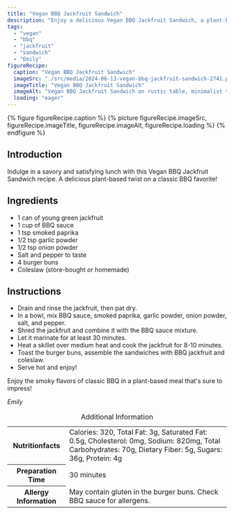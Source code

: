 ```yaml
---
title: "Vegan BBQ Jackfruit Sandwich"
description: "Enjoy a delicious Vegan BBQ Jackfruit Sandwich, a plant-based twist on a classic favorite. Perfect for lunch or dinner!"
tags:
  - "vegan"
  - "bbq"
  - "jackfruit"
  - "sandwich"
  - "Emily"
figureRecipe: 
  caption: "Vegan BBQ Jackfruit Sandwich"
  imageSrc: "./src/media/2024-06-13-vegan-bbq-jackfruit-sandwich-2741.png"
  imageTitle: "Vegan BBQ Jackfruit Sandwich"
  imageAlt: "Vegan BBQ Jackfruit Sandwich on rustic table, minimalist tableware, greenery accent, scrumptious centerpiece"
  loading: "eager"
---
```


{% figure figureRecipe.caption %}
{% picture figureRecipe.imageSrc, figureRecipe.imageTitle, figureRecipe.imageAlt, figureRecipe.loading %}
{% endfigure %}

## Introduction

Indulge in a savory and satisfying lunch with this Vegan BBQ Jackfruit Sandwich recipe. A delicious plant-based twist on a classic BBQ favorite!

## Ingredients

- 1 can of young green jackfruit
- 1 cup of BBQ sauce
- 1 tsp smoked paprika
- 1/2 tsp garlic powder
- 1/2 tsp onion powder
- Salt and pepper to taste
- 4 burger buns
- Coleslaw (store-bought or homemade)

## Instructions

- Drain and rinse the jackfruit, then pat dry.
- In a bowl, mix BBQ sauce, smoked paprika, garlic powder, onion powder, salt, and pepper.
- Shred the jackfruit and combine it with the BBQ sauce mixture.
- Let it marinate for at least 30 minutes.
- Heat a skillet over medium heat and cook the jackfruit for 8-10 minutes.
- Toast the burger buns, assemble the sandwiches with BBQ jackfruit and coleslaw.
- Serve hot and enjoy!

Enjoy the smoky flavors of classic BBQ in a plant-based meal that's sure to impress!

*Emily*

<table><caption class='sr-only'>Additional Information</caption><tr><th>Nutritionfacts</th><td>Calories: 320, Total Fat: 3g, Saturated Fat: 0.5g, Cholesterol: 0mg, Sodium: 820mg, Total Carbohydrates: 70g, Dietary Fiber: 5g, Sugars: 36g, Protein: 4g&nbsp;</td></tr><tr><th>Preparation Time</th><td>30 minutes&nbsp;</td></tr><tr><th>Allergy Information</th><td>May contain gluten in the burger buns. Check BBQ sauce for allergens.&nbsp;</td></tr></table>

